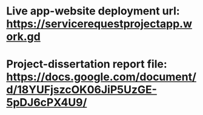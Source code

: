 # Live app-website deployment url: https://servicerequestprojectapp.work.gd

# Project-dissertation report file: https://docs.google.com/document/d/18YUFjszcOK06JiP5UzGE-5pDJ6cPX4U9/
